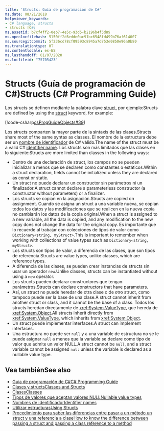 ```yaml
---
title: 'Structs: Guía de programación de C#'
ms.date: 08/21/2018
helpviewer_keywords:
- C# language, structs
- structs [C#]
ms.assetid: b7cf4ff2-0eb7-4e5c-93d5-b2196b4f5d89
ms.openlocfilehash: 5150ff2d6edde0ac91bc6548fd499b76af614007
ms.sourcegitcommit: 5f236cd78cf09593c8945a7d753e0850e96a0b80
ms.translationtype: HT
ms.contentlocale: es-ES
ms.lasthandoff: 01/07/2020
ms.locfileid: "75705423"
---
```

# <a name="structs-c-programming-guide"></a><span data-ttu-id="cc93c-102">Structs (Guía de programación de C#)</span><span class="sxs-lookup"><span data-stu-id="cc93c-102">Structs (C# Programming Guide)</span></span>

<span data-ttu-id="cc93c-103">Los structs se definen mediante la palabra clave [struct](../../language-reference/keywords/struct.md), por ejemplo:</span><span class="sxs-lookup"><span data-stu-id="cc93c-103">Structs are defined by using the [struct](../../language-reference/keywords/struct.md) keyword, for example:</span></span>  
  
 [!code-csharp[csProgGuideObjects#39](~/samples/snippets/csharp/VS_Snippets_VBCSharp/csProgGuideObjects/CS/Objects.cs#39)]  
  
<span data-ttu-id="cc93c-104">Los structs comparten la mayor parte de la sintaxis de las clases.</span><span class="sxs-lookup"><span data-stu-id="cc93c-104">Structs share most of the same syntax as classes.</span></span> <span data-ttu-id="cc93c-105">El nombre de la estructura debe ser un [nombre de identificador](../inside-a-program/identifier-names.md) de C# válido.</span><span class="sxs-lookup"><span data-stu-id="cc93c-105">The name of the struct must be a valid C# [identifier name](../inside-a-program/identifier-names.md).</span></span> <span data-ttu-id="cc93c-106">Los structs son más limitados que las clases en lo siguiente:</span><span class="sxs-lookup"><span data-stu-id="cc93c-106">Structs are more limited than classes in the following ways:</span></span>  
  
- <span data-ttu-id="cc93c-107">Dentro de una declaración de struct, los campos no se pueden inicializar a menos que se declaren como constantes o estáticos.</span><span class="sxs-lookup"><span data-stu-id="cc93c-107">Within a struct declaration, fields cannot be initialized unless they are declared as const or static.</span></span>  
- <span data-ttu-id="cc93c-108">Un struct no puede declarar un constructor sin parámetros ni un finalizador.</span><span class="sxs-lookup"><span data-stu-id="cc93c-108">A struct cannot declare a parameterless constructor (a constructor without parameters) or a finalizer.</span></span>  
- <span data-ttu-id="cc93c-109">Los structs se copian en la asignación.</span><span class="sxs-lookup"><span data-stu-id="cc93c-109">Structs are copied on assignment.</span></span> <span data-ttu-id="cc93c-110">Cuando se asigna un struct a una variable nueva, se copian todos los datos y las modificaciones que se realicen en la nueva copia no cambiarán los datos de la copia original.</span><span class="sxs-lookup"><span data-stu-id="cc93c-110">When a struct is assigned to a new variable, all the data is copied, and any modification to the new copy does not change the data for the original copy.</span></span> <span data-ttu-id="cc93c-111">Es importante que lo recuerde al trabajar con colecciones de tipos de valor como `Dictionary<string, myStruct>`.</span><span class="sxs-lookup"><span data-stu-id="cc93c-111">This is important to remember when working with collections of value types such as `Dictionary<string, myStruct>`.</span></span>  
- <span data-ttu-id="cc93c-112">Los structs son tipos de valor, a diferencia de las clases, que son tipos de referencia.</span><span class="sxs-lookup"><span data-stu-id="cc93c-112">Structs are value types, unlike classes, which are reference types.</span></span>  
- <span data-ttu-id="cc93c-113">A diferencia de las clases, se pueden crear instancias de structs sin usar un operador `new`.</span><span class="sxs-lookup"><span data-stu-id="cc93c-113">Unlike classes, structs can be instantiated without using a `new` operator.</span></span>  
- <span data-ttu-id="cc93c-114">Los structs pueden declarar constructores que tengan parámetros.</span><span class="sxs-lookup"><span data-stu-id="cc93c-114">Structs can declare constructors that have parameters.</span></span>
- <span data-ttu-id="cc93c-115">Así, un struct no puede heredar de otra clase o de otro struct, como tampoco puede ser la base de una clase.</span><span class="sxs-lookup"><span data-stu-id="cc93c-115">A struct cannot inherit from another struct or class, and it cannot be the base of a class.</span></span> <span data-ttu-id="cc93c-116">Todos los structs heredan directamente de <xref:System.ValueType>, que hereda de <xref:System.Object>.</span><span class="sxs-lookup"><span data-stu-id="cc93c-116">All structs inherit directly from <xref:System.ValueType>, which inherits from <xref:System.Object>.</span></span>  
- <span data-ttu-id="cc93c-117">Un struct puede implementar interfaces.</span><span class="sxs-lookup"><span data-stu-id="cc93c-117">A struct can implement interfaces.</span></span>
- <span data-ttu-id="cc93c-118">Una estructura no puede ser `null` y a una variable de estructura no se le puede asignar `null` a menos que la variable se declare como tipo de valor que admite un valor NULL.</span><span class="sxs-lookup"><span data-stu-id="cc93c-118">A struct cannot be `null`, and a struct variable cannot be assigned `null` unless the variable is declared as a nullable value type.</span></span>
  
## <a name="see-also"></a><span data-ttu-id="cc93c-119">Vea también</span><span class="sxs-lookup"><span data-stu-id="cc93c-119">See also</span></span>

- [<span data-ttu-id="cc93c-120">Guía de programación de C#</span><span class="sxs-lookup"><span data-stu-id="cc93c-120">C# Programming Guide</span></span>](../index.md)
- [<span data-ttu-id="cc93c-121">Clases y structs</span><span class="sxs-lookup"><span data-stu-id="cc93c-121">Classes and Structs</span></span>](index.md)
- [<span data-ttu-id="cc93c-122">Clases</span><span class="sxs-lookup"><span data-stu-id="cc93c-122">Classes</span></span>](classes.md)
- [<span data-ttu-id="cc93c-123">Tipos de valores que aceptan valores NULL</span><span class="sxs-lookup"><span data-stu-id="cc93c-123">Nullable value types</span></span>](../../language-reference/builtin-types/nullable-value-types.md)
- [<span data-ttu-id="cc93c-124">Nombres de identificador</span><span class="sxs-lookup"><span data-stu-id="cc93c-124">Identifier names</span></span>](../inside-a-program/identifier-names.md)
- [<span data-ttu-id="cc93c-125">Utilizar estructuras</span><span class="sxs-lookup"><span data-stu-id="cc93c-125">Using Structs</span></span>](using-structs.md)
- [<span data-ttu-id="cc93c-126">Procedimiento para saber las diferencias entre pasar a un método un struct y una referencia a clase</span><span class="sxs-lookup"><span data-stu-id="cc93c-126">How to know the difference between passing a struct and passing a class reference to a method</span></span>](how-to-know-the-difference-passing-a-struct-and-passing-a-class-to-a-method.md)
